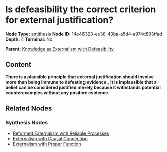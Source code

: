 # Is defeasibility the correct criterion for external justification?

**Node Type:** antithesis
**Node ID:** 14e46323-ee38-40ba-a5d4-a974d893ffad
**Depth:** 4
**Terminal:** No

**Parent:** [Knowledge as Externalism with Defeasibility](knowledge-as-externalism-with-defeasibility-synthesis-00a8ce1b-fc5c-46d1-a584-6465105391fc.md)

## Content

**There is a plausible principle that external justification should involve more than being immune to defeating evidence.**, **It is implausible that a belief can be considered justified merely because it withstands potential counterexamples without any positive evidence.**

## Related Nodes

### Synthesis Nodes

- [Reformed Externalism with Reliable Processes](reformed-externalism-with-reliable-processes-synthesis-8a455902-b06f-44a0-bd2d-6a8094b9dbcd.md)
- [Externalism with Causal Connection](externalism-with-causal-connection-synthesis-acdbd197-4391-4a34-9d16-cf554356d7f1.md)
- [Externalism with Proper Function](externalism-with-proper-function-synthesis-8c9fc4ed-45db-4ccc-a7b5-8827544bec5c.md)
